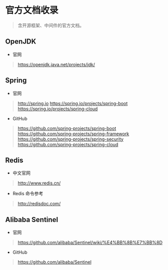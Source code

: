 # 官方文档收录
> 含开源框架、中间件的官方文档。

## OpenJDK
- 官网
> https://openjdk.java.net/projects/jdk/

## Spring
- 官网
> http://spring.io
> https://spring.io/projects/spring-boot
> https://spring.io/projects/spring-cloud
- GitHub
> https://github.com/spring-projects/spring-boot
> https://github.com/spring-projects/spring-framework
> https://github.com/spring-projects/spring-security
> https://github.com/spring-projects/spring-cloud

## Redis
- 中文官网
> http://www.redis.cn/
- Redis 命令参考
> http://redisdoc.com/

## Alibaba Sentinel
- 官网
> https://github.com/alibaba/Sentinel/wiki/%E4%BB%8B%E7%BB%8D
>
- GitHub
> https://github.com/alibaba/Sentinel